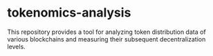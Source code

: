 # tokenomics-analysis

This repository provides a tool for analyzing token distribution data of various blockchains and measuring their subsequent decentralization levels.
